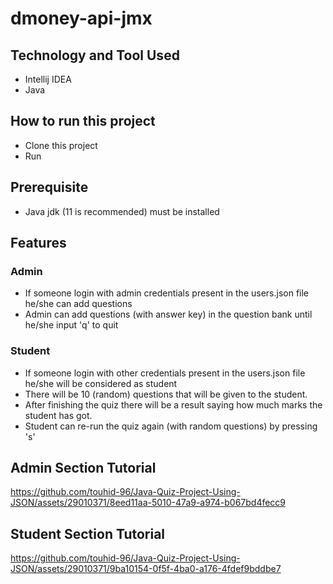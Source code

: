 # dmoney-api-jmx

## Technology and Tool Used
- Intellij IDEA
- Java

## How to run this project
- Clone this project
- Run

## Prerequisite
- Java jdk (11 is recommended) must be installed

## Features
### Admin
- If someone login with admin credentials present in the users.json file he/she can add questions
- Admin can add questions (with answer key) in the question bank until he/she input 'q' to quit

### Student
- If someone login with other credentials present in the users.json file he/she will be considered as student
- There will be 10 (random) questions that will be given to the student.
- After finishing the quiz there will be a result saying how much marks the student has got.
- Student can re-run the quiz again (with random questions) by pressing 's'

## Admin Section Tutorial
https://github.com/touhid-96/Java-Quiz-Project-Using-JSON/assets/29010371/8eed11aa-5010-47a9-a974-b067bd4fecc9

## Student Section Tutorial
https://github.com/touhid-96/Java-Quiz-Project-Using-JSON/assets/29010371/9ba10154-0f5f-4ba0-a176-4fdef9bddbe7
